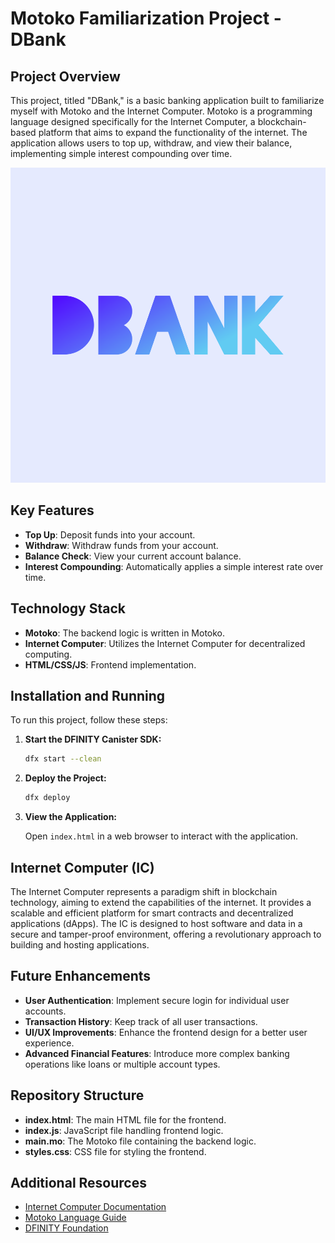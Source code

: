 # Motoko Familiarization Project - DBank

## Project Overview

This project, titled "DBank," is a basic banking application built to familiarize myself with Motoko and the Internet Computer. Motoko is a programming language designed specifically for the Internet Computer, a blockchain-based platform that aims to expand the functionality of the internet. The application allows users to top up, withdraw, and view their balance, implementing simple interest compounding over time.

![DBank](./src/dbank_assets/assets/dbank_logo.png)

## Key Features

- **Top Up**: Deposit funds into your account.
- **Withdraw**: Withdraw funds from your account.
- **Balance Check**: View your current account balance.
- **Interest Compounding**: Automatically applies a simple interest rate over time.

## Technology Stack

- **Motoko**: The backend logic is written in Motoko.
- **Internet Computer**: Utilizes the Internet Computer for decentralized computing.
- **HTML/CSS/JS**: Frontend implementation.

## Installation and Running

To run this project, follow these steps:

1. **Start the DFINITY Canister SDK:**

   ```bash
   dfx start --clean
   ```

2. **Deploy the Project:**

   ```bash
   dfx deploy
   ```

3. **View the Application:**

   Open `index.html` in a web browser to interact with the application.

## Internet Computer (IC)

The Internet Computer represents a paradigm shift in blockchain technology, aiming to extend the capabilities of the internet. It provides a scalable and efficient platform for smart contracts and decentralized applications (dApps). The IC is designed to host software and data in a secure and tamper-proof environment, offering a revolutionary approach to building and hosting applications.

## Future Enhancements

- **User Authentication**: Implement secure login for individual user accounts.
- **Transaction History**: Keep track of all user transactions.
- **UI/UX Improvements**: Enhance the frontend design for a better user experience.
- **Advanced Financial Features**: Introduce more complex banking operations like loans or multiple account types.

## Repository Structure

- **index.html**: The main HTML file for the frontend.
- **index.js**: JavaScript file handling frontend logic.
- **main.mo**: The Motoko file containing the backend logic.
- **styles.css**: CSS file for styling the frontend.

## Additional Resources

- [Internet Computer Documentation](https://sdk.dfinity.org/docs/index.html)
- [Motoko Language Guide](https://sdk.dfinity.org/docs/language-guide/motoko.html)
- [DFINITY Foundation](https://dfinity.org/)
